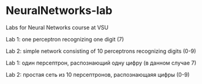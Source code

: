 # NeuralNetworks-lab
Labs for Neural Networks course at VSU


Lab 1: one perceptron recognizing one digit (7)

Lab 2: simple network consisting of 10 perceptrons recognizing digits (0-9)


Lab 1: один персептрон, распознающий одну цифру (в данном случае 7)

Lab 2: простая сеть из 10 персептронов, распознающаяя цифры (0-9)
